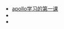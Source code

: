 - [apollo学习的第一课](https://blog.apollographql.com/full-stack-react-graphql-tutorial-582ac8d24e3b)
- [](https://blog.apollographql.com/react-graphql-tutorial-part-2-server-99d0528c7928)
- [](https://dev-blog.apollodata.com/react-graphql-tutorial-mutations-764d7ec23c15)